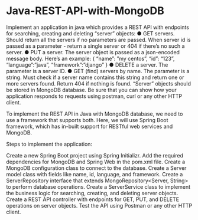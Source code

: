 # Java-REST-API-with-MongoDB
Implement an application in java which provides a REST API with endpoints for searching, creating and deleting “server” objects:
● GET servers. Should return all the servers if no parameters are passed. When server id
is passed as a parameter - return a single server or 404 if there’s no such a server.
● PUT a server. The server object is passed as a json-encoded message body. Here’s an
example:
{
“name”: ”my centos”,
“id”: “123”,
“language”:”java”,
“framework”:”django”
}
● DELETE a server. The parameter is a server ID.
● GET (find) servers by name. The parameter is a string. Must check if a server name
contains this string and return one or more servers found. Return 404 if nothing is found.
“Server” objects should be stored in MongoDB database.
Be sure that you can show how your application responds to requests using postman, curl or
any other HTTP client.

To implement the REST API in Java with MongoDB database, we need to use a framework that supports both. Here, we will use Spring Boot framework, which has in-built support for RESTful web services and MongoDB.

Steps to implement the application:

Create a new Spring Boot project using Spring Initializr.
Add the required dependencies for MongoDB and Spring Web in the pom.xml file.
Create a MongoDB configuration class to connect to the database.
Create a Server model class with fields like name, id, language, and framework.
Create a ServerRepository interface that extends MongoRepository<Server, String> to perform database operations.
Create a ServerService class to implement the business logic for searching, creating, and deleting server objects.
Create a REST API controller with endpoints for GET, PUT, and DELETE operations on server objects.
Test the API using Postman or any other HTTP client.
